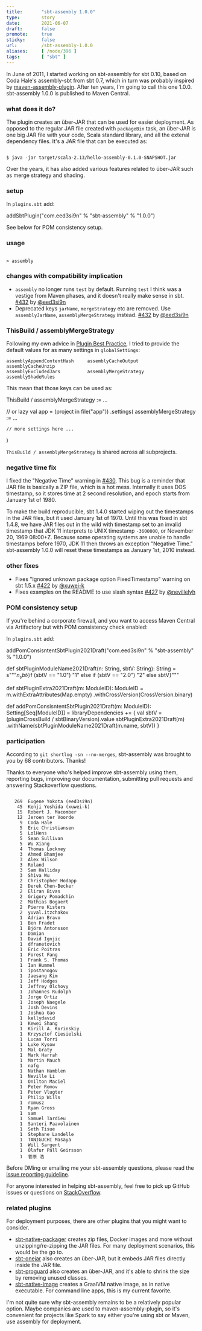 ```yaml
---
title:       "sbt-assembly 1.0.0"
type:        story
date:        2021-06-07
draft:       false
promote:     true
sticky:      false
url:         /sbt-assembly-1.0.0
aliases:     [ /node/396 ]
tags:        [ "sbt" ]
---
```


  [432]: https://github.com/sbt/sbt-assembly/pull/432
  [422]: https://github.com/sbt/sbt-assembly/pull/422
  [427]: https://github.com/sbt/sbt-assembly/pull/427
  [430]: https://github.com/sbt/sbt-assembly/pull/430
  [@eed3si9n]: https://github.com/eed3si9n/
  [@xuwei-k]: https://github.com/xuwei-k
  [@nevillelyh]: https://github.com/nevillelyh
  [maven-assembly-plugin]: https://maven.apache.org/plugins/maven-assembly-plugin/

In June of 2011, I started working on sbt-assembly for sbt 0.10, based on Coda Hale's assembly-sbt from sbt 0.7, which in turn was probably inspired by [maven-assembly-plugin][maven-assembly-plugin]. After ten years, I'm going to call this one 1.0.0. sbt-assembly 1.0.0 is published to Maven Central.

<!--more-->

### what does it do?

The plugin creates an über-JAR that can be used for easier deployment. As opposed to the regular JAR file created with `packageBin` task, an über-JAR is one big JAR file with your code, Scala standard library, and all the extenal dependency files. It's a JAR file that can be executed as:

<code>
$ java -jar target/scala-2.13/hello-assembly-0.1.0-SNAPSHOT.jar
</code>

Over the years, it has also added various features related to über-JAR such as merge strategy and shading.

### setup

In `plugins.sbt` add:

<scala>
addSbtPlugin("com.eed3si9n" % "sbt-assembly" % "1.0.0")
</scala>

See below for POM consistency setup.

### usage

<code>
> assembly
</code>

### changes with compatibility implication

- `assembly` no longer runs `test` by default. Running `test` I think was a vestige from Maven phases, and it doesn't really make sense in sbt. [#432][432] by [@eed3si9n][@eed3si9n]
- Deprecated keys `jarName`, `mergeStrategy` etc are removed. Use `assemblyJarName`, `assemblyMergeStrategy` instead. [#432][432] by [@eed3si9n][@eed3si9n]

### ThisBuild / assemblyMergeStrategy

Following my own advice in [Plugin Best Practice](https://www.scala-sbt.org/1.x/docs/Plugins-Best-Practices.html#Provide+default+values+in), I tried to provide the default values for as many settings in `globalSettings`:

```
assemblyAppendContentHash     assemblyCacheOutput           assemblyCacheUnzip
assemblyExcludedJars          assemblyMergeStrategy         assemblyShadeRules
```

This mean that those keys can be used as:

<scala>
ThisBuild / assemblyMergeStrategy := ...

// or
lazy val app = (project in file("app"))
  .settings(
    assemblyMergeStrategy := ...

    // more settings here ...
  )
</scala>

`ThisBuild / assemblyMergeStrategy` is shared across all subprojects.

### negative time fix

I fixed the "Negative Time" warning in [#430][430]. This bug is a reminder that JAR file is basically a ZIP file, which is a hot mess. Internally it uses DOS timestamp, so it stores time at 2 second resolution, and epoch starts from January 1st of 1980.

To make the build reproducible, sbt 1.4.0 started wiping out the timestamps in the JAR files, but it used January 1st of 1970. Until this was fixed in sbt 1.4.8, we have JAR files out in the wild with timestamp set to an invalid timestamp that JDK 11 interprets to UNIX timestamp `-3600000`, or November 20, 1969 08:00+Z. Because some operating systems are unable to handle timestamps before 1970, JDK 11 then throws an exception "Negative Time." sbt-assembly 1.0.0 will reset these timestamps as January 1st, 2010 instead.

### other fixes

- Fixes "Ignored unknown package option FixedTimestamp" warning on sbt 1.5.x [#422][422] by [@xuwei-k][@xuwei-k]
- Fixes examples on the README to use slash syntax [#427][427] by [@nevillelyh][@nevillelyh]

### POM consistency setup

If you're behind a corporate firewall, and you want to access Maven Central via Artifactory but with POM consistency check enabled:

In `plugins.sbt` add:

<scala>
addPomConsisntentSbtPlugin2021Draft("com.eed3si9n" % "sbt-assembly" % "1.0.0")

def sbtPluginModuleName2021Draft(n: String, sbtV: String): String =
  s"""${n}_sbt${if (sbtV == "1.0") "1" else if (sbtV == "2.0") "2" else sbtV}"""

def sbtPluginExtra2021Draft(m: ModuleID): ModuleID =
  m.withExtraAttributes(Map.empty)
   .withCrossVersion(CrossVersion.binary)

def addPomConsisntentSbtPlugin2021Draft(m: ModuleID): Setting[Seq[ModuleID]] =
  libraryDependencies += {
    val sbtV = (pluginCrossBuild / sbtBinaryVersion).value
    sbtPluginExtra2021Draft(m)
      .withName(sbtPluginModuleName2021Draft(m.name, sbtV))
  }
</scala>

### participation

According to `git shortlog -sn --no-merges`, sbt-assembly was brought to you by 68 contributors. Thanks!

Thanks to everyone who's helped improve sbt-assembly using them, reporting bugs, improving our documentation, submitting pull requests and answering Stackoverflow questions.

<code>
   269  Eugene Yokota (eed3si9n)
    45  Kenji Yoshida (xuwei-k)
    15  Robert J. Macomber
    12  Jeroen ter Voorde
     9  Coda Hale
     5  Eric Christiansen
     5  LolHens
     5  Sean Sullivan
     5  Wu Xiang
     4  Thomas Lockney
     3  Ahmed Bhamjee
     3  Alex Wilson
     3  Roland
     3  Sam Halliday
     3  Shiva Wu
     2  Christopher Hodapp
     2  Derek Chen-Becker
     2  Eliran Bivas
     2  Grigory Pomadchin
     2  Mathias Bogaert
     2  Pierre Kisters
     2  yuval.itzchakov
     1  Adrian Bravo
     1  Ben Fradet
     1  Björn Antonsson
     1  Damian
     1  David Ignjic
     1  dfranetovich
     1  Eric Poitras
     1  Forest Fang
     1  Frank S. Thomas
     1  Ian Hummel
     1  ipostanogov
     1  Jaesang Kim
     1  Jeff Hodges
     1  Jeffrey Olchovy
     1  Johannes Rudolph
     1  Jorge Ortiz
     1  Joseph Naegele
     1  Josh Devins
     1  Joshua Gao
     1  kellydavid
     1  Kewei Shang
     1  Kirill A. Korinskiy
     1  Krzysztof Ciesielski
     1  Lucas Torri
     1  Luke Kysow
     1  Mal Graty
     1  Mark Harrah
     1  Martin Mauch
     1  nafg
     1  Nathan Hamblen
     1  Neville Li
     1  Onilton Maciel
     1  Peter Romov
     1  Peter Vlugter
     1  Philip Wills
     1  romusz
     1  Ryan Gross
     1  sam
     1  Samuel Tardieu
     1  Santeri Paavolainen
     1  Seth Tisue
     1  Stephane Landelle
     1  TANIGUCHI Masaya
     1  Will Sargent
     1  Ólafur Páll Geirsson
     1  菅原 浩
</code>

Before DMing or emailing me your sbt-assembly questions, please read the [issue reporting guideline](https://github.com/sbt/sbt-assembly/blob/develop/CONTRIBUTING.md).

For anyone interested in helping sbt-assembly, feel free to pick up GitHub issues or questions on [StackOverflow](https://stackoverflow.com/questions/tagged/sbt-assembly?tab=Unanswered).

### related plugins

For deployment purposes, there are other plugins that you might want to consider.

- [sbt-native-packager](https://github.com/sbt/sbt-native-packager) creates zip files, Docker images and more without unzipping/re-zipping the JAR files. For many deployment scenarios, this would be the go to.
- [sbt-onejar](https://github.com/sbt/sbt-onejar) also creates an über-JAR, but it embeds JAR files directly inside the JAR file.
- [sbt-proguard](https://github.com/sbt/sbt-proguard) also creates an über-JAR, and it's able to shrink the size by removing unused classes.
- [sbt-native-image](https://github.com/scalameta/sbt-native-image) creates a GraalVM native image, as in native executable. For command line apps, this is my current favorite.

I'm not quite sure why sbt-assembly remains to be a relatively popular option. Maybe companies are used to maven-assembly-plugin, so it's convenient for projects like Spark to say either you're using sbt or Maven, use assembly for deployment.
